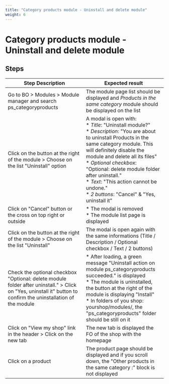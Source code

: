 ```yaml
---
title: "Category products module - Uninstall and delete module"
weight: 6
---
```


# Category products module - Uninstall and delete module
## Steps
| Step Description | Expected result |
| ----- | ----- |
| Go to BO > Modules > Module manager and search ps_categoryproducts | The module page list should be displayed and *Products in the same category* module should be displayed on the list |
| Click on the button at the right of the module > Choose on the list "Uninstall" option | A modal is open with:<br> * *Title*: "Uninstall module?"<br> * *Description*: "You are about to uninstall Products in the same category module. This will definitely disable the module and delete all its files"<br> * *Optional* *checkbox*: "Optional: delete module folder after uninstall."<br> * *Text*: "This action cannot be undone."<br> * *2 buttons*: "Cancel" & "Yes, uninstall it" |
| Click on "Cancel" button or the cross on top right or outside | * The modal is removed<br> * The module list page is displayed |
| Click on the button at the right of the module > Choose on the list "Uninstall" | The modal is open again with the same informations (Title / Description / Optional checkbox / Text / 2 buttons) |
| Check the optional checkbox "Optional: delete module folder after uninstall." > Click on "Yes, uninstall it" button to confirm the uninstallation of the module | * After loading, a green message "Uninstall action on module ps_categoryproducts succeeded." is displayed<br> * The module is uninstalled, the button at the right of the module is displaying "Install"<br> * In folders of you shop: yourshop/modules/, the "ps_categoryproducts" folder should be still on it |
| Click on "View my shop" link in the header > Click on the new tab | The new tab is displayed the FO of the shop with the homepage |
| Click on a product | The product page should be displayed and if you scroll down, the "Other products in the same category :" block is not displayed |
